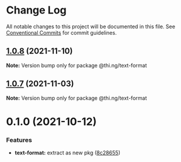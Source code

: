# Change Log

All notable changes to this project will be documented in this file.
See [Conventional Commits](https://conventionalcommits.org) for commit guidelines.

## [1.0.8](https://github.com/thi-ng/umbrella/compare/@thi.ng/text-format@1.0.7...@thi.ng/text-format@1.0.8) (2021-11-10)

**Note:** Version bump only for package @thi.ng/text-format





## [1.0.7](https://github.com/thi-ng/umbrella/compare/@thi.ng/text-format@1.0.6...@thi.ng/text-format@1.0.7) (2021-11-03)

**Note:** Version bump only for package @thi.ng/text-format





# 0.1.0 (2021-10-12)


### Features

* **text-format:** extract as new pkg ([8c28655](https://github.com/thi-ng/umbrella/commit/8c28655d171a5ee95dd2737a0fae5b626f489125))
